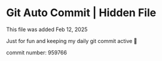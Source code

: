 # Git Auto Commit | Hidden File

This file was added Feb 12, 2025

Just for fun and keeping my daily git commit active 🤪

commit number: 959766
